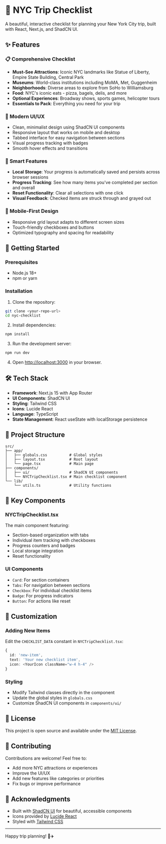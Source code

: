 # 🗽 NYC Trip Checklist

A beautiful, interactive checklist for planning your New York City trip, built with React, Next.js, and ShadCN UI.

## ✨ Features

### 📋 Comprehensive Checklist
- **Must-See Attractions**: Iconic NYC landmarks like Statue of Liberty, Empire State Building, Central Park
- **Museums**: World-class institutions including MoMA, Met, Guggenheim
- **Neighborhoods**: Diverse areas to explore from SoHo to Williamsburg
- **Food**: NYC's iconic eats - pizza, bagels, delis, and more
- **Optional Experiences**: Broadway shows, sports games, helicopter tours
- **Essentials to Pack**: Everything you need for your trip

### 🎨 Modern UI/UX
- Clean, minimalist design using ShadCN UI components
- Responsive layout that works on mobile and desktop
- Tabbed interface for easy navigation between sections
- Visual progress tracking with badges
- Smooth hover effects and transitions

### 💾 Smart Features
- **Local Storage**: Your progress is automatically saved and persists across browser sessions
- **Progress Tracking**: See how many items you've completed per section and overall
- **Reset Functionality**: Clear all selections with one click
- **Visual Feedback**: Checked items are struck through and grayed out

### 📱 Mobile-First Design
- Responsive grid layout adapts to different screen sizes
- Touch-friendly checkboxes and buttons
- Optimized typography and spacing for readability

## 🚀 Getting Started

### Prerequisites
- Node.js 18+ 
- npm or yarn

### Installation

1. Clone the repository:
```bash
git clone <your-repo-url>
cd nyc-checklist
```

2. Install dependencies:
```bash
npm install
```

3. Run the development server:
```bash
npm run dev
```

4. Open [http://localhost:3000](http://localhost:3000) in your browser.

## 🛠️ Tech Stack

- **Framework**: Next.js 15 with App Router
- **UI Components**: ShadCN UI
- **Styling**: Tailwind CSS
- **Icons**: Lucide React
- **Language**: TypeScript
- **State Management**: React useState with localStorage persistence

## 📁 Project Structure

```
src/
├── app/
│   ├── globals.css          # Global styles
│   ├── layout.tsx           # Root layout
│   └── page.tsx             # Main page
├── components/
│   ├── ui/                  # ShadCN UI components
│   └── NYCTripChecklist.tsx # Main checklist component
└── lib/
    └── utils.ts             # Utility functions
```

## 🎯 Key Components

### NYCTripChecklist.tsx
The main component featuring:
- Section-based organization with tabs
- Individual item tracking with checkboxes
- Progress counters and badges
- Local storage integration
- Reset functionality

### UI Components
- `Card`: For section containers
- `Tabs`: For navigation between sections
- `Checkbox`: For individual checklist items
- `Badge`: For progress indicators
- `Button`: For actions like reset

## 🔧 Customization

### Adding New Items
Edit the `CHECKLIST_DATA` constant in `NYCTripChecklist.tsx`:

```typescript
{
  id: 'new-item',
  text: 'Your new checklist item',
  icon: <YourIcon className="w-4 h-4" />
}
```

### Styling
- Modify Tailwind classes directly in the component
- Update the global styles in `globals.css`
- Customize ShadCN UI components in `components/ui/`

## 📝 License

This project is open source and available under the [MIT License](LICENSE).

## 🤝 Contributing

Contributions are welcome! Feel free to:
- Add more NYC attractions or experiences
- Improve the UI/UX
- Add new features like categories or priorities
- Fix bugs or improve performance

## 🌟 Acknowledgments

- Built with [ShadCN UI](https://ui.shadcn.com/) for beautiful, accessible components
- Icons provided by [Lucide React](https://lucide.dev/)
- Styled with [Tailwind CSS](https://tailwindcss.com/)

---

Happy trip planning! 🗽✈️
